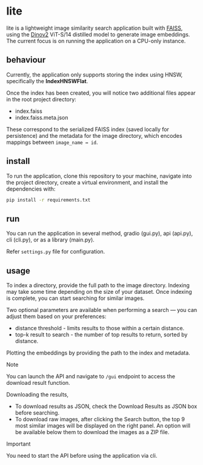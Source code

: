 # lite

lite is a lightweight image similarity search application built with [FAISS](https://github.com/facebookresearch/faiss), using the [Dinov2](https://github.com/facebookresearch/dinov2) ViT-S/14 distilled model to generate image embeddings. The current focus is on running the application on a CPU-only instance.

## behaviour

Currently, the application only supports storing the index using HNSW, specifically the **IndexHNSWFlat**.

Once the index has been created, you will notice two additional files appear in the root project directory:

- index.faiss
- index.faiss.meta.json

These correspond to the serialized FAISS index (saved locally for persistence) and the metadata for the image directory, which encodes mappings between `image_name ↔ id`.

## install

To run the application, clone this repository to your machine, navigate into the project directory, create a virtual environment, and install the dependencies with:

```bash
pip install -r requirements.txt
```

## run

You can run the application in several method, gradio (gui.py), api (api.py), cli (cli.py), or as a library (main.py).

Refer `settings.py` file for configuration.

## usage

To index a directory, provide the full path to the image directory. Indexing may take some time depending on the size of your dataset. Once indexing is complete, you can start searching for similar images.

Two optional parameters are available when performing a search — you can adjust them based on your preferences:

- distance threshold - limits results to those within a certain distance.
- top-k result to search - the number of top results to return, sorted by distance.

Plotting the embeddings by providing the path to the index and metadata.

> [!NOTE]  
> You can launch the API and navigate to `/gui` endpoint to access the download result function.

Downloading the results,

- To download results as JSON, check the Download Results as JSON box before searching.
- To download raw images, after clicking the Search button, the top 9 most similar images will be displayed on the right panel. An option will be available below them to download the images as a ZIP file.

> [!IMPORTANT]  
> You need to start the API before using the application via cli.
